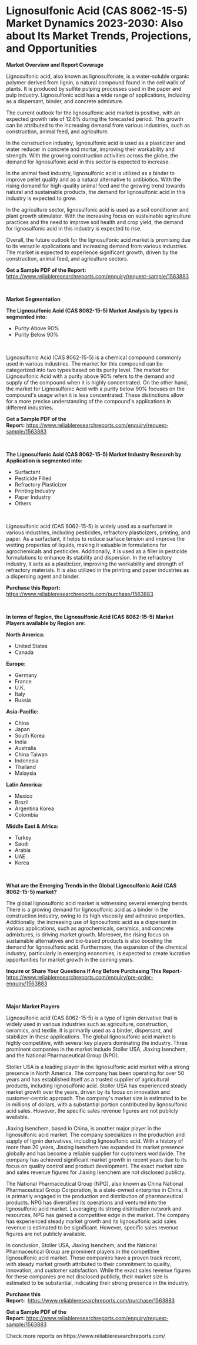 <p><h1>Lignosulfonic Acid (CAS 8062-15-5) Market Dynamics 2023-2030: Also about Its Market Trends, Projections, and Opportunities</h1></p><p><strong>Market Overview and Report Coverage</strong></p>
<p><p>Lignosulfonic acid, also known as lignosulfonate, is a water-soluble organic polymer derived from lignin, a natural compound found in the cell walls of plants. It is produced by sulfite pulping processes used in the paper and pulp industry. Lignosulfonic acid has a wide range of applications, including as a dispersant, binder, and concrete admixture.</p><p>The current outlook for the lignosulfonic acid market is positive, with an expected growth rate of 12.6% during the forecasted period. This growth can be attributed to the increasing demand from various industries, such as construction, animal feed, and agriculture.</p><p>In the construction industry, lignosulfonic acid is used as a plasticizer and water reducer in concrete and mortar, improving their workability and strength. With the growing construction activities across the globe, the demand for lignosulfonic acid in this sector is expected to increase.</p><p>In the animal feed industry, lignosulfonic acid is utilized as a binder to improve pellet quality and as a natural alternative to antibiotics. With the rising demand for high-quality animal feed and the growing trend towards natural and sustainable products, the demand for lignosulfonic acid in this industry is expected to grow.</p><p>In the agriculture sector, lignosulfonic acid is used as a soil conditioner and plant growth stimulator. With the increasing focus on sustainable agriculture practices and the need to improve soil health and crop yield, the demand for lignosulfonic acid in this industry is expected to rise.</p><p>Overall, the future outlook for the lignosulfonic acid market is promising due to its versatile applications and increasing demand from various industries. The market is expected to experience significant growth, driven by the construction, animal feed, and agriculture sectors.</p></p>
<p><strong>Get a Sample PDF of the Report:</strong> <a href="https://www.reliableresearchreports.com/enquiry/request-sample/1563883">https://www.reliableresearchreports.com/enquiry/request-sample/1563883</a></p>
<p>&nbsp;</p>
<p><strong>Market Segmentation</strong></p>
<p><strong>The Lignosulfonic Acid (CAS 8062-15-5) Market Analysis by types is segmented into:</strong></p>
<p><ul><li>Purity Above 90%</li><li>Purity Below 90%</li></ul></p>
<p>&nbsp;</p>
<p><p>Lignosulfonic Acid (CAS 8062-15-5) is a chemical compound commonly used in various industries. The market for this compound can be categorized into two types based on its purity level. The market for Lignosulfonic Acid with a purity above 90% refers to the demand and supply of the compound when it is highly concentrated. On the other hand, the market for Lignosulfonic Acid with a purity below 90% focuses on the compound's usage when it is less concentrated. These distinctions allow for a more precise understanding of the compound's applications in different industries.</p></p>
<p><strong>Get a Sample PDF of the Report:</strong>&nbsp;<a href="https://www.reliableresearchreports.com/enquiry/request-sample/1563883">https://www.reliableresearchreports.com/enquiry/request-sample/1563883</a></p>
<p>&nbsp;</p>
<p><strong>The Lignosulfonic Acid (CAS 8062-15-5) Market Industry Research by Application is segmented into:</strong></p>
<p><ul><li>Surfactant</li><li>Pesticide Filled</li><li>Refractory Plasticizer</li><li>Printing Industry</li><li>Paper Industry</li><li>Others</li></ul></p>
<p>&nbsp;</p>
<p><p>Lignosulfonic acid (CAS 8062-15-5) is widely used as a surfactant in various industries, including pesticides, refractory plasticizers, printing, and paper. As a surfactant, it helps to reduce surface tension and improve the wetting properties of liquids, making it valuable in formulations for agrochemicals and pesticides. Additionally, it is used as a filler in pesticide formulations to enhance its stability and dispersion. In the refractory industry, it acts as a plasticizer, improving the workability and strength of refractory materials. It is also utilized in the printing and paper industries as a dispersing agent and binder.</p></p>
<p><strong>Purchase this Report:</strong>&nbsp; <a href="https://www.reliableresearchreports.com/purchase/1563883">https://www.reliableresearchreports.com/purchase/1563883</a></p>
<p>&nbsp;</p>
<p><strong>In terms of Region, the Lignosulfonic Acid (CAS 8062-15-5) Market Players available by Region are:</strong></p>
<p>
    <p> <strong> North America: </strong>
        <ul>
            <li>United States</li>
            <li>Canada</li>
        </ul>
        </p> 
    <p> <strong> Europe: </strong>
        <ul>
            <li>Germany</li>
            <li>France</li>
            <li>U.K.</li>
            <li>Italy</li>
            <li>Russia</li>
        </ul>
        </p> 
    <p> <strong> Asia-Pacific: </strong>
        <ul>
            <li>China</li>
            <li>Japan</li>
            <li>South Korea</li>
            <li>India</li>
            <li>Australia</li>
            <li>China Taiwan</li>
            <li>Indonesia</li>
            <li>Thailand</li>
            <li>Malaysia</li>
        </ul>
        </p> 
    <p> <strong> Latin America: </strong>
        <ul>
            <li>Mexico</li>
            <li>Brazil</li>
            <li>Argentina Korea</li>
            <li>Colombia</li>
        </ul>
        </p> 
    <p> <strong> Middle East & Africa: </strong>
        <ul>
            <li>Turkey</li>
            <li>Saudi</li>
            <li>Arabia</li>
            <li>UAE</li>
            <li>Korea</li>
        </ul>
    </p>
    </p>
<p>&nbsp;</p>
<p><strong>What are the Emerging Trends in the Global Lignosulfonic Acid (CAS 8062-15-5) market?</strong></p>
<p><p>The global lignosulfonic acid market is witnessing several emerging trends. There is a growing demand for lignosulfonic acid as a binder in the construction industry, owing to its high viscosity and adhesive properties. Additionally, the increasing use of lignosulfonic acid as a dispersant in various applications, such as agrochemicals, ceramics, and concrete admixtures, is driving market growth. Moreover, the rising focus on sustainable alternatives and bio-based products is also boosting the demand for lignosulfonic acid. Furthermore, the expansion of the chemical industry, particularly in emerging economies, is expected to create lucrative opportunities for market growth in the coming years.</p></p>
<p><strong>Inquire or Share Your Questions If Any Before Purchasing This Report</strong>- <a href="https://www.reliableresearchreports.com/enquiry/pre-order-enquiry/1563883">https://www.reliableresearchreports.com/enquiry/pre-order-enquiry/1563883</a></p>
<p>&nbsp;</p>
<p><strong>Major Market Players</strong></p>
<p><p>Lignosulfonic acid (CAS 8062-15-5) is a type of lignin derivative that is widely used in various industries such as agriculture, construction, ceramics, and textile. It is primarily used as a binder, dispersant, and stabilizer in these applications. The global lignosulfonic acid market is highly competitive, with several key players dominating the industry. Three prominent companies in the market include Stoller USA, Jiaxing Isenchem, and the National Pharmaceutical Group (NPG).</p><p>Stoller USA is a leading player in the lignosulfonic acid market with a strong presence in North America. The company has been operating for over 50 years and has established itself as a trusted supplier of agricultural products, including lignosulfonic acid. Stoller USA has experienced steady market growth over the years, driven by its focus on innovation and customer-centric approach. The company's market size is estimated to be in millions of dollars, with a substantial portion contributed by lignosulfonic acid sales. However, the specific sales revenue figures are not publicly available.</p><p>Jiaxing Isenchem, based in China, is another major player in the lignosulfonic acid market. The company specializes in the production and supply of lignin derivatives, including lignosulfonic acid. With a history of more than 20 years, Jiaxing Isenchem has expanded its market presence globally and has become a reliable supplier for customers worldwide. The company has achieved significant market growth in recent years due to its focus on quality control and product development. The exact market size and sales revenue figures for Jiaxing Isenchem are not disclosed publicly.</p><p>The National Pharmaceutical Group (NPG), also known as China National Pharmaceutical Group Corporation, is a state-owned enterprise in China. It is primarily engaged in the production and distribution of pharmaceutical products. NPG has diversified its operations and ventured into the lignosulfonic acid market. Leveraging its strong distribution network and resources, NPG has gained a competitive edge in the market. The company has experienced steady market growth and its lignosulfonic acid sales revenue is estimated to be significant. However, specific sales revenue figures are not publicly available.</p><p>In conclusion, Stoller USA, Jiaxing Isenchem, and the National Pharmaceutical Group are prominent players in the competitive lignosulfonic acid market. These companies have a proven track record, with steady market growth attributed to their commitment to quality, innovation, and customer satisfaction. While the exact sales revenue figures for these companies are not disclosed publicly, their market size is estimated to be substantial, indicating their strong presence in the industry.</p></p>
<p><strong>Purchase this Report:</strong>&nbsp;&nbsp;<a href="https://www.reliableresearchreports.com/purchase/1563883">https://www.reliableresearchreports.com/purchase/1563883</a></p>
<p></p>
<p><strong>Get a Sample PDF of the Report:</strong>&nbsp;<a href="https://www.reliableresearchreports.com/enquiry/request-sample/1563883">https://www.reliableresearchreports.com/enquiry/request-sample/1563883</a></p>
<p>Check more reports on https://www.reliableresearchreports.com/</p>